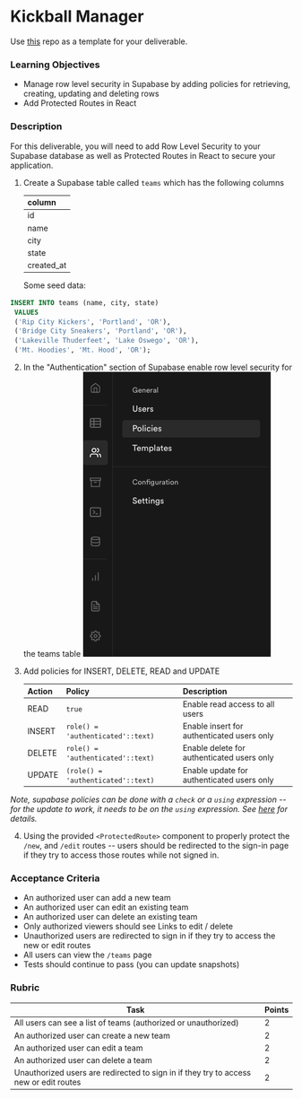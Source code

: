 # Kickball Manager

Use [this](https://github.com/alchemycodelab/react-add-a-feature-kickball) repo as a template for your deliverable.

### Learning Objectives

- Manage row level security in Supabase by adding policies for retrieving, creating, updating and deleting rows
- Add Protected Routes in React

### Description

For this deliverable, you will need to add Row Level Security to your Supabase database as well as Protected Routes in React to secure your application.

1. Create a Supabase table called `teams` which has the following columns

   | column     |
   | ---------- |
   | id         |
   | name       |
   | city       |
   | state      |
   | created_at |

   Some seed data:

```sql
INSERT INTO teams (name, city, state)
 VALUES
 ('Rip City Kickers', 'Portland', 'OR'),
 ('Bridge City Sneakers', 'Portland', 'OR'),
 ('Lakeville Thuderfeet', 'Lake Oswego', 'OR'),
 ('Mt. Hoodies', 'Mt. Hood', 'OR');
```

2. In the "Authentication" section of Supabase enable row level security for the teams table
   ![](./supabase-screenshot.png)

3. Add policies for INSERT, DELETE, READ and UPDATE

   | Action | Policy                             | Description                                |
   | ------ | ---------------------------------- | ------------------------------------------ |
   | READ   | `true`                             | Enable read access to all users            |
   | INSERT | `role() = 'authenticated'::text)`  | Enable insert for authenticated users only |
   | DELETE | `role() = 'authenticated'::text)`  | Enable delete for authenticated users only |
   | UPDATE | `(role() = 'authenticated'::text)` | Enable update for authenticated users only |

_Note, supabase policies can be done with a `check` or a `using` expression -- for the update to work, it needs to be on the `using` expression. See [here](https://github.com/supabase/supabase-js/issues/26#issuecomment-968882366) for details._

4. Using the provided `<ProtectedRoute>` component to properly protect the `/new`, and `/edit` routes -- users should be redirected to the sign-in page if they try to access those routes while not signed in.

### Acceptance Criteria

- An authorized user can add a new team
- An authorized user can edit an existing team
- An authorized user can delete an existing team
- Only authorized viewers should see Links to edit / delete
- Unauthorized users are redirected to sign in if they try to access the new or edit routes
- All users can view the `/teams` page
- Tests should continue to pass (you can update snapshots)

### Rubric

| Task                                                                                  | Points |
| ------------------------------------------------------------------------------------- | ------ |
| All users can see a list of teams (authorized or unauthorized)                        | 2      |
| An authorized user can create a new team                                              | 2      |
| An authorized user can edit a team                                                    | 2      |
| An authorized user can delete a team                                                  | 2      |
| Unauthorized users are redirected to sign in if they try to access new or edit routes | 2      |
